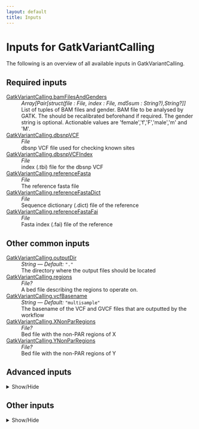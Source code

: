 ```yaml
---
layout: default
title: Inputs
---
```


# Inputs for GatkVariantCalling

The following is an overview of all available inputs in
GatkVariantCalling.


## Required inputs
<dl>
<dt id="GatkVariantCalling.bamFilesAndGenders"><a href="#GatkVariantCalling.bamFilesAndGenders">GatkVariantCalling.bamFilesAndGenders</a></dt>
<dd>
    <i>Array[Pair[struct(file : File, index : File, md5sum : String?),String?]] </i><br />
    List of tuples of BAM files and gender. BAM file to be analysed by GATK. The should be recalibrated beforehand if required. The gender string is optional. Actionable values are 'female','f','F','male','m' and 'M'.
</dd>
<dt id="GatkVariantCalling.dbsnpVCF"><a href="#GatkVariantCalling.dbsnpVCF">GatkVariantCalling.dbsnpVCF</a></dt>
<dd>
    <i>File </i><br />
    dbsnp VCF file used for checking known sites
</dd>
<dt id="GatkVariantCalling.dbsnpVCFIndex"><a href="#GatkVariantCalling.dbsnpVCFIndex">GatkVariantCalling.dbsnpVCFIndex</a></dt>
<dd>
    <i>File </i><br />
    index (.tbi) file for the dbsnp VCF
</dd>
<dt id="GatkVariantCalling.referenceFasta"><a href="#GatkVariantCalling.referenceFasta">GatkVariantCalling.referenceFasta</a></dt>
<dd>
    <i>File </i><br />
    The reference fasta file
</dd>
<dt id="GatkVariantCalling.referenceFastaDict"><a href="#GatkVariantCalling.referenceFastaDict">GatkVariantCalling.referenceFastaDict</a></dt>
<dd>
    <i>File </i><br />
    Sequence dictionary (.dict) file of the reference
</dd>
<dt id="GatkVariantCalling.referenceFastaFai"><a href="#GatkVariantCalling.referenceFastaFai">GatkVariantCalling.referenceFastaFai</a></dt>
<dd>
    <i>File </i><br />
    Fasta index (.fai) file of the reference
</dd>
</dl>

## Other common inputs
<dl>
<dt id="GatkVariantCalling.outputDir"><a href="#GatkVariantCalling.outputDir">GatkVariantCalling.outputDir</a></dt>
<dd>
    <i>String </i><i>&mdash; Default:</i> <code>"."</code><br />
    The directory where the output files should be located
</dd>
<dt id="GatkVariantCalling.regions"><a href="#GatkVariantCalling.regions">GatkVariantCalling.regions</a></dt>
<dd>
    <i>File? </i><br />
    A bed file describing the regions to operate on.
</dd>
<dt id="GatkVariantCalling.vcfBasename"><a href="#GatkVariantCalling.vcfBasename">GatkVariantCalling.vcfBasename</a></dt>
<dd>
    <i>String </i><i>&mdash; Default:</i> <code>"multisample"</code><br />
    The basename of the VCF and GVCF files that are outputted by the workflow
</dd>
<dt id="GatkVariantCalling.XNonParRegions"><a href="#GatkVariantCalling.XNonParRegions">GatkVariantCalling.XNonParRegions</a></dt>
<dd>
    <i>File? </i><br />
    Bed file with the non-PAR regions of X
</dd>
<dt id="GatkVariantCalling.YNonParRegions"><a href="#GatkVariantCalling.YNonParRegions">GatkVariantCalling.YNonParRegions</a></dt>
<dd>
    <i>File? </i><br />
    Bed file with the non-PAR regions of Y
</dd>
</dl>

## Advanced inputs
<details>
<summary> Show/Hide </summary>
<dl>
<dt id="GatkVariantCalling.callX.contamination"><a href="#GatkVariantCalling.callX.contamination">GatkVariantCalling.callX.contamination</a></dt>
<dd>
    <i>Float </i><i>&mdash; Default:</i> <code>0.0</code><br />
    Equivalent to HaplotypeCaller's `-contamination` option.
</dd>
<dt id="GatkVariantCalling.callX.javaXmx"><a href="#GatkVariantCalling.callX.javaXmx">GatkVariantCalling.callX.javaXmx</a></dt>
<dd>
    <i>String </i><i>&mdash; Default:</i> <code>"4G"</code><br />
    The maximum memory available to the program. Should be lower than `memory` to accommodate JVM overhead.
</dd>
<dt id="GatkVariantCalling.callX.memory"><a href="#GatkVariantCalling.callX.memory">GatkVariantCalling.callX.memory</a></dt>
<dd>
    <i>String </i><i>&mdash; Default:</i> <code>"12G"</code><br />
    The amount of memory this job will use.
</dd>
<dt id="GatkVariantCalling.callY.contamination"><a href="#GatkVariantCalling.callY.contamination">GatkVariantCalling.callY.contamination</a></dt>
<dd>
    <i>Float </i><i>&mdash; Default:</i> <code>0.0</code><br />
    Equivalent to HaplotypeCaller's `-contamination` option.
</dd>
<dt id="GatkVariantCalling.callY.javaXmx"><a href="#GatkVariantCalling.callY.javaXmx">GatkVariantCalling.callY.javaXmx</a></dt>
<dd>
    <i>String </i><i>&mdash; Default:</i> <code>"4G"</code><br />
    The maximum memory available to the program. Should be lower than `memory` to accommodate JVM overhead.
</dd>
<dt id="GatkVariantCalling.callY.memory"><a href="#GatkVariantCalling.callY.memory">GatkVariantCalling.callY.memory</a></dt>
<dd>
    <i>String </i><i>&mdash; Default:</i> <code>"12G"</code><br />
    The amount of memory this job will use.
</dd>
<dt id="GatkVariantCalling.dockerImages"><a href="#GatkVariantCalling.dockerImages">GatkVariantCalling.dockerImages</a></dt>
<dd>
    <i>Map[String,String] </i><i>&mdash; Default:</i> <code>{"bedtools": "quay.io/biocontainers/bedtools:2.23.0--hdbcaa40_3", "picard": "quay.io/biocontainers/picard:2.20.5--0", "gatk4": "quay.io/biocontainers/gatk4:4.1.0.0--0", "biopet-scatterregions": "quay.io/biocontainers/biopet-scatterregions:0.2--0"}</code><br />
    specify which docker images should be used for running this pipeline
</dd>
<dt id="GatkVariantCalling.gatherGvcfs.intervals"><a href="#GatkVariantCalling.gatherGvcfs.intervals">GatkVariantCalling.gatherGvcfs.intervals</a></dt>
<dd>
    <i>Array[File] </i><i>&mdash; Default:</i> <code>[]</code><br />
    Bed files or interval lists describing the regions to operate on.
</dd>
<dt id="GatkVariantCalling.gatherGvcfs.javaXmx"><a href="#GatkVariantCalling.gatherGvcfs.javaXmx">GatkVariantCalling.gatherGvcfs.javaXmx</a></dt>
<dd>
    <i>String </i><i>&mdash; Default:</i> <code>"12G"</code><br />
    The maximum memory available to the program. Should be lower than `memory` to accommodate JVM overhead.
</dd>
<dt id="GatkVariantCalling.gatherGvcfs.memory"><a href="#GatkVariantCalling.gatherGvcfs.memory">GatkVariantCalling.gatherGvcfs.memory</a></dt>
<dd>
    <i>String </i><i>&mdash; Default:</i> <code>"24G"</code><br />
    The amount of memory this job will use.
</dd>
<dt id="GatkVariantCalling.gatherVcfs.javaXmx"><a href="#GatkVariantCalling.gatherVcfs.javaXmx">GatkVariantCalling.gatherVcfs.javaXmx</a></dt>
<dd>
    <i>String </i><i>&mdash; Default:</i> <code>"8G"</code><br />
    The maximum memory available to the program. Should be lower than `memory` to accommodate JVM overhead.
</dd>
<dt id="GatkVariantCalling.gatherVcfs.memory"><a href="#GatkVariantCalling.gatherVcfs.memory">GatkVariantCalling.gatherVcfs.memory</a></dt>
<dd>
    <i>String </i><i>&mdash; Default:</i> <code>"24G"</code><br />
    The amount of memory this job will use.
</dd>
<dt id="GatkVariantCalling.genotypeGvcfs.javaXmx"><a href="#GatkVariantCalling.genotypeGvcfs.javaXmx">GatkVariantCalling.genotypeGvcfs.javaXmx</a></dt>
<dd>
    <i>String </i><i>&mdash; Default:</i> <code>"6G"</code><br />
    The maximum memory available to the program. Should be lower than `memory` to accommodate JVM overhead.
</dd>
<dt id="GatkVariantCalling.genotypeGvcfs.memory"><a href="#GatkVariantCalling.genotypeGvcfs.memory">GatkVariantCalling.genotypeGvcfs.memory</a></dt>
<dd>
    <i>String </i><i>&mdash; Default:</i> <code>"18G"</code><br />
    The amount of memory this job will use.
</dd>
<dt id="GatkVariantCalling.Gvcf.haplotypeCallerGvcf.contamination"><a href="#GatkVariantCalling.Gvcf.haplotypeCallerGvcf.contamination">GatkVariantCalling.Gvcf.haplotypeCallerGvcf.contamination</a></dt>
<dd>
    <i>Float </i><i>&mdash; Default:</i> <code>0.0</code><br />
    Equivalent to HaplotypeCaller's `-contamination` option.
</dd>
<dt id="GatkVariantCalling.Gvcf.haplotypeCallerGvcf.javaXmx"><a href="#GatkVariantCalling.Gvcf.haplotypeCallerGvcf.javaXmx">GatkVariantCalling.Gvcf.haplotypeCallerGvcf.javaXmx</a></dt>
<dd>
    <i>String </i><i>&mdash; Default:</i> <code>"4G"</code><br />
    The maximum memory available to the program. Should be lower than `memory` to accommodate JVM overhead.
</dd>
<dt id="GatkVariantCalling.Gvcf.haplotypeCallerGvcf.memory"><a href="#GatkVariantCalling.Gvcf.haplotypeCallerGvcf.memory">GatkVariantCalling.Gvcf.haplotypeCallerGvcf.memory</a></dt>
<dd>
    <i>String </i><i>&mdash; Default:</i> <code>"12G"</code><br />
    The amount of memory this job will use.
</dd>
<dt id="GatkVariantCalling.mergeBeds.outputBed"><a href="#GatkVariantCalling.mergeBeds.outputBed">GatkVariantCalling.mergeBeds.outputBed</a></dt>
<dd>
    <i>String </i><i>&mdash; Default:</i> <code>"merged.bed"</code><br />
    The path to write the output to
</dd>
<dt id="GatkVariantCalling.orderedAllScatters.dockerImage"><a href="#GatkVariantCalling.orderedAllScatters.dockerImage">GatkVariantCalling.orderedAllScatters.dockerImage</a></dt>
<dd>
    <i>String </i><i>&mdash; Default:</i> <code>"python:3.7-slim"</code><br />
    The docker image used for this task. Changing this may result in errors which the developers may choose not to address.
</dd>
<dt id="GatkVariantCalling.orderedAutosomalScatters.dockerImage"><a href="#GatkVariantCalling.orderedAutosomalScatters.dockerImage">GatkVariantCalling.orderedAutosomalScatters.dockerImage</a></dt>
<dd>
    <i>String </i><i>&mdash; Default:</i> <code>"python:3.7-slim"</code><br />
    The docker image used for this task. Changing this may result in errors which the developers may choose not to address.
</dd>
<dt id="GatkVariantCalling.scatterAllRegions.bamFile"><a href="#GatkVariantCalling.scatterAllRegions.bamFile">GatkVariantCalling.scatterAllRegions.bamFile</a></dt>
<dd>
    <i>File? </i><br />
    Equivalent to biopet scatterregions' `--bamfile` option.
</dd>
<dt id="GatkVariantCalling.scatterAllRegions.bamIndex"><a href="#GatkVariantCalling.scatterAllRegions.bamIndex">GatkVariantCalling.scatterAllRegions.bamIndex</a></dt>
<dd>
    <i>File? </i><br />
    The index for the bamfile given through bamFile.
</dd>
<dt id="GatkVariantCalling.scatterAllRegions.javaXmx"><a href="#GatkVariantCalling.scatterAllRegions.javaXmx">GatkVariantCalling.scatterAllRegions.javaXmx</a></dt>
<dd>
    <i>String </i><i>&mdash; Default:</i> <code>"8G"</code><br />
    The maximum memory available to the program. Should be lower than `memory` to accommodate JVM overhead.
</dd>
<dt id="GatkVariantCalling.scatterAllRegions.memory"><a href="#GatkVariantCalling.scatterAllRegions.memory">GatkVariantCalling.scatterAllRegions.memory</a></dt>
<dd>
    <i>String </i><i>&mdash; Default:</i> <code>"24G"</code><br />
    The amount of memory this job will use.
</dd>
<dt id="GatkVariantCalling.scatterAllRegions.notSplitContigs"><a href="#GatkVariantCalling.scatterAllRegions.notSplitContigs">GatkVariantCalling.scatterAllRegions.notSplitContigs</a></dt>
<dd>
    <i>Boolean </i><i>&mdash; Default:</i> <code>false</code><br />
    Equivalent to biopet scatterregions' `--notSplitContigs` flag.
</dd>
<dt id="GatkVariantCalling.scatterAutosomalRegions.bamFile"><a href="#GatkVariantCalling.scatterAutosomalRegions.bamFile">GatkVariantCalling.scatterAutosomalRegions.bamFile</a></dt>
<dd>
    <i>File? </i><br />
    Equivalent to biopet scatterregions' `--bamfile` option.
</dd>
<dt id="GatkVariantCalling.scatterAutosomalRegions.bamIndex"><a href="#GatkVariantCalling.scatterAutosomalRegions.bamIndex">GatkVariantCalling.scatterAutosomalRegions.bamIndex</a></dt>
<dd>
    <i>File? </i><br />
    The index for the bamfile given through bamFile.
</dd>
<dt id="GatkVariantCalling.scatterAutosomalRegions.javaXmx"><a href="#GatkVariantCalling.scatterAutosomalRegions.javaXmx">GatkVariantCalling.scatterAutosomalRegions.javaXmx</a></dt>
<dd>
    <i>String </i><i>&mdash; Default:</i> <code>"8G"</code><br />
    The maximum memory available to the program. Should be lower than `memory` to accommodate JVM overhead.
</dd>
<dt id="GatkVariantCalling.scatterAutosomalRegions.memory"><a href="#GatkVariantCalling.scatterAutosomalRegions.memory">GatkVariantCalling.scatterAutosomalRegions.memory</a></dt>
<dd>
    <i>String </i><i>&mdash; Default:</i> <code>"24G"</code><br />
    The amount of memory this job will use.
</dd>
<dt id="GatkVariantCalling.scatterAutosomalRegions.notSplitContigs"><a href="#GatkVariantCalling.scatterAutosomalRegions.notSplitContigs">GatkVariantCalling.scatterAutosomalRegions.notSplitContigs</a></dt>
<dd>
    <i>Boolean </i><i>&mdash; Default:</i> <code>false</code><br />
    Equivalent to biopet scatterregions' `--notSplitContigs` flag.
</dd>
<dt id="GatkVariantCalling.scatterSize"><a href="#GatkVariantCalling.scatterSize">GatkVariantCalling.scatterSize</a></dt>
<dd>
    <i>Int </i><i>&mdash; Default:</i> <code>1000000000</code><br />
    The size of the scattered regions in bases. Scattering is used to speed up certain processes. The genome will be sseperated into multiple chunks (scatters) which will be processed in their own job, allowing for parallel processing. Higher values will result in a lower number of jobs. The optimal value here will depend on the available resources.
</dd>
</dl>
</details>



## Other inputs
<details>
<summary> Show/Hide </summary>
<dl>
<dt id="GatkVariantCalling.callX.excludeIntervalList"><a href="#GatkVariantCalling.callX.excludeIntervalList">GatkVariantCalling.callX.excludeIntervalList</a></dt>
<dd>
    <i>Array[File]+? </i><br />
    ???
</dd>
<dt id="GatkVariantCalling.callY.excludeIntervalList"><a href="#GatkVariantCalling.callY.excludeIntervalList">GatkVariantCalling.callY.excludeIntervalList</a></dt>
<dd>
    <i>Array[File]+? </i><br />
    ???
</dd>
<dt id="GatkVariantCalling.emptyBed.dockerImage"><a href="#GatkVariantCalling.emptyBed.dockerImage">GatkVariantCalling.emptyBed.dockerImage</a></dt>
<dd>
    <i>String </i><i>&mdash; Default:</i> <code>"debian@sha256:f05c05a218b7a4a5fe979045b1c8e2a9ec3524e5611ebfdd0ef5b8040f9008fa"</code><br />
    ???
</dd>
<dt id="GatkVariantCalling.Gvcf.haplotypeCallerGvcf.excludeIntervalList"><a href="#GatkVariantCalling.Gvcf.haplotypeCallerGvcf.excludeIntervalList">GatkVariantCalling.Gvcf.haplotypeCallerGvcf.excludeIntervalList</a></dt>
<dd>
    <i>Array[File]+? </i><br />
    ???
</dd>
<dt id="GatkVariantCalling.Gvcf.haplotypeCallerGvcf.ploidy"><a href="#GatkVariantCalling.Gvcf.haplotypeCallerGvcf.ploidy">GatkVariantCalling.Gvcf.haplotypeCallerGvcf.ploidy</a></dt>
<dd>
    <i>Int? </i><br />
    ???
</dd>
</dl>
</details>



